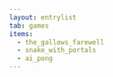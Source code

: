 ```yaml
---
layout: entrylist
tab: games
items:
  - the_gallows_farewell
  - snake_with_portals
  - ai_pong
---
```

